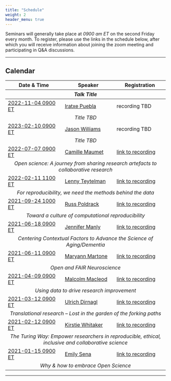 ```yaml
---
title: "Schedule"
weight: 2
header_menu: true
---
```


Seminars will generally take place at *0900 am ET* on the second Friday every month. To register, please use the links in the schedule below, after which you will receive information about joining the zoom meeting and participating in Q&A discussions.

---

## Calendar

<table>
<thead>
<tr>
<th>Date & Time</th>
<th>Speaker</th>
<th>Registration</th>
</tr>
<tr>
<th colspan = 3><center><em>Talk Title</em></center></th>
</tr>
</thead>
<tbody>

<tr>
<td><a href="https://arewemeetingyet.com/New%20York/2022-11-04/09:00">2022-11-04 0900 ET</a></td>
<td><a href="#iratxe-puebla">Iratxe Puebla</a></td>
<td>recording TBD</td>
</td>
</tr>
<tr>
<td colspan=3><center>
<em>Title TBD</em>
</center></td>
</tr>

<tr>
<td><a href="https://arewemeetingyet.com/New%20York/2023-02-10/09:00">2023-02-10 0900 ET</a></td>
<td><a href="#jason-williams">Jason Williams</a></td>
<td>recording TBD</td>
</td>
</tr>
<tr>
<td colspan=3><center>
<em>Title TBD</em>
</center></td>
</tr>

<tr>
<td><a href="https://arewemeetingyet.com/New%20York/2022-07-07/09:00">2022-07-07 0900 ET</a></td>
<td><a href="#camille-maumet">Camille Maumet</a></td>
<td><a href="https://mediasite.video.ufl.edu/Mediasite/Play/4f328ccc687840dc9b2f91c416ce9ba51d">link to recording</a></td>
</td>
</tr>
<tr>
<td colspan=3><center>
<em>Open science: A journey from sharing research artefacts to collaborative research</em>
</center></td>
</tr>

<tr>
<td><a href="https://arewemeetingyet.com/New%20York/2022-02-11/11:00">2022-02-11 1100 ET</a></td>
<td><a href="#lenny-teytelman">Lenny Teytelman</a></td>
<td><a href="https://mediasite.video.ufl.edu/Mediasite/Play/b98b23612a6a412682b7c28a2ca37e5d1d">link to recording</a></td>
</tr>
<tr>
<td colspan=3><center>
<em>For reproducibility, we need the methods behind the data</em>
</center></td>
</tr>

<tr>
<td><a href="https://arewemeetingyet.com/New%20York/2021-09-24/10:00">2021-09-24 1000 ET</a></td>
<td><a href="#russ-poldrack">Russ Poldrack</a></td>
<td><a href="https://mediasite.video.ufl.edu/Mediasite/Play/b26b123b082e4adba367b8f2b91ce34a1d">link to recording</a></td>
</tr>
<tr>
<td colspan=3><center>
<em>Toward a culture of computational reproducibility</em>
</center></td>
</tr>

<tr>
<td><a href="https://arewemeetingyet.com/New%20York/2021-06-18/09:00">2021-06-18 0900 ET</a></td>
<td><a href="#jennifer-manly">Jennifer Manly</a></td>
<td><a href="https://mediasite.video.ufl.edu/Mediasite/Play/27427584737246908bbb621969853a3d1d">link to recording</a></td>
</tr>
<tr>
<td colspan=3><center>
<em>Centering Contextual Factors to Advance the Science of Aging/Dementia</em>
</center></td>
</tr>

<tr>
<td><a href="https://arewemeetingyet.com/New%20York/2021-06-11/09:00">2021-06-11 0900 ET</td>
<td><a href="#maryann-martone">Maryann Martone</a></td>
<td><a href="https://mediasite.video.ufl.edu/Mediasite/Play/55f89b9cdaf54eb1936ceb6588a996a01d">link to recording</a></td>
</tr>
<tr>
<td colspan=3><center>
<em>Open and FAIR Neuroscience</em>
</center></td>
</tr>

<tr>
<td><a href="https://arewemeetingyet.com/New%20York/2021-04-09/09:00">2021-04-09 0900 ET</a></td>
<td><a href="#malcolm-macleod">Malcolm Macleod</a></td>
<td><a href="https://mediasite.video.ufl.edu/Mediasite/Play/6094467bb2bb48ef9cd8d53d2f6cd96d1d">link to recording</a></td>
</tr>
<tr>
<td colspan=3><center>
<em>Using data to drive research improvement</em>
</center></td>
</tr>

<tr>
<td><a href="https://arewemeetingyet.com/New%20York/2021-03-12/09:00">2021-03-12 0900 ET</a></td>
<td><a href="#ulrich-dirnagl">Ulrich Dirnagl</a></td>
<td><a href="https://mediasite.video.ufl.edu/Mediasite/Play/6fb547f4ae944a42bff18f7ca39d76b51d">link to recording</a></td>
</tr>
<tr>
<td colspan=3><center>
<em>Translational research – Lost in the garden of the forking paths</em>
</center></td>
</tr>

<tr>
<td><a href="https://arewemeetingyet.com/New%20York/2021-02-12/09:00">2021-02-12 0900 ET</a></td>
<td><a href="#kirstie-whitaker">Kirstie Whitaker</a></td>
<td><a href="https://mediasite.video.ufl.edu/Mediasite/Play/3e54dd300c334ae69bd40c4d062f57191d">link to recording</a></td>
</tr>
<tr>
<td colspan=3><center>
<em>The Turing Way: Empower researchers in reproducible, ethical, inclusive and collaborative science</em>
</center></td>
</tr>

<tr>
<td><a href="https://arewemeetingyet.com/New%20York/2021-01-15/09:00">2021-01-15 0900 ET</a></td>
<td><a href="#emily-sena">Emily Sena</a></td>
<td><a href="https://mediasite.video.ufl.edu/Mediasite/Play/3d871c3595474e42abe07904ea7bc4c61d">link to recording</a></td>
</tr>
<tr>
<td colspan=3><center>
<em>Why & how to embrace Open Science</em>
</center></td>
</tr>

</tbody>
</table>


---


